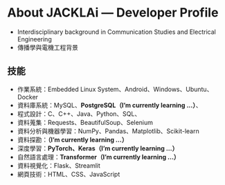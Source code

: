 # About JACKLAi — Developer Profile

- Interdisciplinary background in Communication Studies and Electrical Engineering
- 傳播學與電機工程背景

## 技能

- 作業系統：Embedded Linux System、Android、Windows、Ubuntu、Docker
- 資料庫系統：MySQL、**PostgreSQL（I’m currently learning ...）**、
- 程式設計：C、C++、Java、Python、SQL、
- 資料蒐集：Requests、BeautifulSoup、Selenium 
- 資料分析與機器學習：NumPy、Pandas、Matplotlib、Scikit-learn
- 資料探勘：**（I’m currently learning ...）**
- 深度學習：**PyTorch、Keras（I’m currently learning ...）**
- 自然語言處理：**Transformer（I’m currently learning ...）**
- 資料視覺化：Flask、Streamlit
- 網頁技術：HTML、CSS、JavaScript


<!--
**JackLaiplus/JackLaiplus** is a ✨ _special_ ✨ repository because its `README.md` (this file) appears on your GitHub profile.

Here are some ideas to get you started:

## Hi there 👋

- 🔭 I’m currently working on ...
- 🌱 I’m currently learning ...
- 👯 I’m looking to collaborate on ...
- 🤔 I’m looking for help with ...
- 💬 Ask me about ...
- 📫 How to reach me: ...
- 😄 Pronouns: ...
- ⚡ Fun fact: ...
-->
